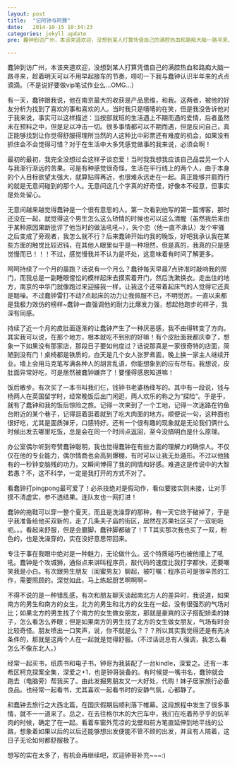 ```yaml
---
layout: post
title:  "记阿钟与阿滕"
date:   2014-10-15 10:34:23
categories: jekyll update
pre: 蠢钟到访广州，本该夹道欢迎，没想到某人打算凭借自己的满腔热血和路痴大脑一路寻来，趁着明天可以不用早起接车的节奏，唠叨一下我与蠢钟认识半年来的点点滴滴。

---
```


蠢钟到访广州，本该夹道欢迎，没想到某人打算凭借自己的满腔热血和路痴大脑一路寻来，趁着明天可以不用早起接车的节奏，唠叨一下我与蠢钟认识半年来的点点滴滴。（不是说好要做vip笔试作业么...OMG...）

有一天，蠢钟跟我说，他在南京最大的收获是产品思维，和我。这两者，被他的好友分析为找到了喜欢的事和喜欢的人。当时我只是嘻嘻的在笑，但是我没告诉他对于我来说，事实可以这样描述：当按部就班的生活遇上不期而遇的爱情，后者虽然未在预料之中，但是足以冲击一切。很多事情都可以不期而遇，但是反问自己，真正能够找到让你觉得舒服得理所当然的人这种比中彩票还有难度的机会，如果没有抓住会不会觉得可惜？对于在生活中大多凭感觉做事的我来说，必须会啊！

最初的最初，我完全没想过会这样子谈恋爱！当时我我想我应该自己品尝另一个人与我渐行渐远的苦果。可是有种感觉很奇怪，生活在平行线上的两个人，由于本身的个人目标欲望太强大，就算贴得再近，也很难永远走在一起。真正能够并肩而行的就是无意间碰到的那个人。无意间这几个字真的好奇怪，好像本不经意，但事实是处处留心。

无意间越来越觉得蠢钟是一个很有意思的人。第一次看到他写的第一篇博客，那时还没在一起，就觉得这个男生怎么这么矫情的时候也可以这么清醒（虽然我后来由于某种原因果断批评了他当时的做法吼吼~），失个恋（他一直不承认）发个牢骚之后变成了旁观者，我怎么就不行？后来蠢钟开始约我的晚饭，好吧我承认我在某些方面的触觉比较迟钝，在其他人眼里似乎是一种坦然，但是真的，我真的只是感觉慢而已！！！不过，感觉慢我并不认为是坏处，这意味着有时间了解更多。

呵呵持续了一个月的晨跑？话说有一个月么？蠢钟每天早晨7点钟准时敲响我的房门，而我总是一副睡眼惺忪的模样起床去摸索着开门，然后洗漱换衣。走出住的地方，南京的中华门就像跑过来迎接我一样，让我这个还带着起床气的人觉得它还真是聒噪。不过蠢钟雷打不动7点起床的功力让我佩服不已，不明觉厉。一直以来都是我极力效仿的榜样~蠢钟一直强调他的耐力比爆发力强，想起他跑步的样子，我深有同感。

持续了近一个月的皮肚面逐渐的让蠢钟产生了一种厌恶感，我不由得转变了方向。其实我可以说，在那个地方，根本就吃不到别的好嘛！有个皮肚面我都庆幸了，想象一下如果没有那家店，那段日子要如何度过？话说那真是一家很奇特的店面，简陋到没有门！桌椅都是铁质的，白天是几个女人张罗煮面，晚上换一家主人继续开业。墙上会用马克笔写满各种人的胡言乱语，你能想象到的应有尽有。我想说，皮肚面异常好吃，可是居然被蠢钟嫌弃了！要懂得感恩知道嘛！

饭后散步。有次买了一本书叫我们仨，钱钟书老婆杨绛写的。其中有一段说，钱与杨两人在英国留学时，经常晚饭后出门闲逛，两人欢乐的称之为“探险”。于是乎，就有了蠢钟和我的饭后惊险之旅。记得一次来到了一个工地，记得一次迷路在钓鱼台附近的某个巷子，记得逛着逛着就到了吃大肉面的地方。顺便说一句，这种面也很好吃，尤其是面质弹牙，口感特好。还有一个很有趣的现象就是无论我们俩什么时候出发去哪里吃饭，总是会在同一个时间点返回，至今没搞明白是什么原理。

办公室偶尔听到夸赞蠢钟聪明，我也觉得蠢钟在有些方面的理解力的确惊人。不仅仅在他的专业能力，偶尔情商也会高到爆棚，有时可以让我无处遁形。不过以他独有的一秒钟变脑残的功力，又瞬间博得了我的同情和好感。难道这是传说中的大智若愚？不，这不科学，一定是我打开的方式不对了。

看蠢钟打pingpong最可爱了！必杀技绝对是假动作，看似要接实则未接，让对手摸不清虚实，参不透结果。连队友也一网打进！

蠢钟的拖鞋可以穿一整个夏天，而且是洗澡穿的那种，有一天它终于破掉了，于是乎我准备给他买双新的，走了几条夫子庙的街区，居然在苏果社区买了一双呃呃呃。。。看起来舒服，但是会磨脚，蠢钟脚都破了！T T其实那次我也买了一双，粉色的，也是洗澡穿的，实在没好意思带回来。

专注于事在我眼中绝对是一种魅力，无论做什么。这个特质碰巧也被他撞上了吼吼。蠢钟是个攻城狮，通俗点来讲叫程序员，敲代码的速度比我打字都快，还要嘲笑我是小白。有次跟男生朋友（闺蜜男友）聊起，被叮嘱：程序员可是很辛苦的工作，需要照顾的。深觉如此，马上练起厨艺啊啊啊~

不得不说的是一种错乱感，有次和朋友聊天谈起南北方人的差异时，我说道，如果南方的男生和南方的女生，北方的男生和北方的女生在一起，没有很强烈的气场对比；如果北方的男生找了个南方的女生做女朋友，那就是豪爽的汉子搭配娇柔的妹子，怎么看怎么养眼；但是如果南方的男生找了北方的女生做女朋友，气场有时会比较奇怪。朋友喷出一口笑声，说，你不就是么？？？所以其实我觉得还是有先决条件的，那就是这两个人在一起就是觉得舒服。（不过话说总有人强调，我怎么看怎么不像东北人。）

经常一起买书，纸质书和电子书，钟哥为我装配了一台kindle，深爱之。还有一本希区柯克探案全集，深爱之+1，也是钟哥装备的。有时候提一嘴书名，蠢钟就会跑去（电脑旁）帮我买了。由此发掘男朋友又一大好处，代购！妹子居家旅行必备良品。也经常一起看书，尤其喜欢一起看书时的安静气氛，心都静了。

和蠢钟去旅行之大西北篇，在国庆假期后顺利落下帷幕。这段旅程中发生了很多事情，就不一一道来了。总之，在去往格尔木的大巴车中，我们在吃着热乎乎的炕羊肉的时候，确定了在一起。看着车窗外荒凉的戈壁和前方笔直延伸到地平线的公路，想象着如果以后的以后还能够想出发便能不管不顾的出发，并且有人陪着，这日子无论如何都舒服极了。

想写的实在太多了，有机会再继续吧，欢迎钟哥补充~~~:)

